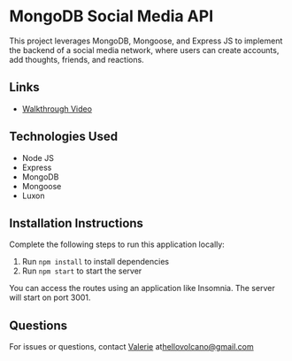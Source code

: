 # MongoDB Social Media API
This project leverages MongoDB, Mongoose, and Express JS to implement the backend of a social media network, where users can create accounts, add thoughts, friends, and reactions. 

## Links
- [Walkthrough Video](https://drive.google.com/file/d/1lUTTtW-8lDaYzs7ARGb-OzhCkHX6yBbt/view)

## Technologies Used
- Node JS
- Express
- MongoDB
- Mongoose
- Luxon 

## Installation Instructions
Complete the following steps to run this application locally:
1. Run `npm install` to install dependencies
2. Run `npm start` to start the server

You can access the routes using an application like Insomnia. The server will start on port 3001.

## Questions
For issues or questions, contact [Valerie](https://www.github.com/hellovolcano) at[hellovolcano@gmail.com](mailto:hellovolcano@gmail.com)